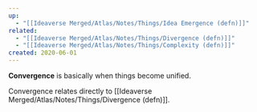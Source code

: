 ```yaml
---
up:
  - "[[Ideaverse Merged/Atlas/Notes/Things/Idea Emergence (defn)]]"
related:
  - "[[Ideaverse Merged/Atlas/Notes/Things/Divergence (defn)]]"
  - "[[Ideaverse Merged/Atlas/Notes/Things/Complexity (defn)]]"
created: 2020-06-01
---
```

 **Convergence** is basically when things become unified.

Convergence relates directly to [[Ideaverse Merged/Atlas/Notes/Things/Divergence (defn)]].